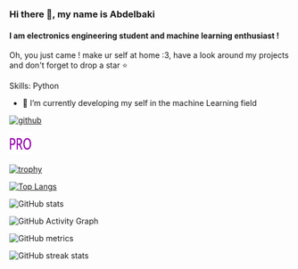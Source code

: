 ### Hi there 👋, my name is Abdelbaki
#### I am electronics engineering student and machine learning enthusiast !

Oh, you just came ! make ur self at home :3, have a look around my projects and don't forget to drop a star :star:

Skills: Python
- 🔭 I’m currently developing my self in the machine Learning field


[<img src='https://cdn.jsdelivr.net/npm/simple-icons@3.0.1/icons/github.svg' alt='github' height='40'>](https://github.com/abdou1579)  

<a href='https://github.com/pricing'><img src='https://raw.githubusercontent.com/acervenky/animated-github-badges/master/assets/pro.gif' width='40' height='40'></a> 

[![trophy](https://github-profile-trophy.vercel.app/?username=abdou1579)](https://github.com/ryo-ma/github-profile-trophy)

[![Top Langs](https://github-readme-stats.vercel.app/api/top-langs/?username=abdou1579)](https://github.com/anuraghazra/github-readme-stats)

![GitHub stats](https://github-readme-stats.vercel.app/api?username=abdou1579&show_icons=true)  

![GitHub Activity Graph](https://activity-graph.herokuapp.com/graph?username=abdou1579)  

![GitHub metrics](https://metrics.lecoq.io/abdou1579)  

![GitHub streak stats](https://github-readme-streak-stats.herokuapp.com/?user=abdou1579)  

